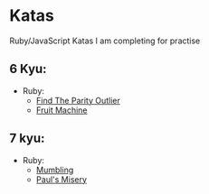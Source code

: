 # Katas
Ruby/JavaScript Katas I am completing for practise

## 6 Kyu:
- Ruby:
  - [Find The Parity Outlier](6_kyu/Ruby/Find%20The%20Parity%20Outlier)
  - [Fruit Machine](6_kyu/Ruby/Fruit%20Machine)

## 7 kyu:
- Ruby:
  - [Mumbling](7_kyu/Ruby/Mumbling)
  - [Paul's Misery](7_kyu/Ruby/Pauls_Misery)
